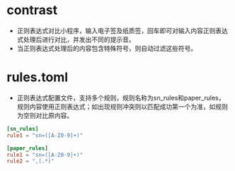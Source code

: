 # contrast

 - 正则表达式对比小程序，输入电子签及纸质签，回车即可对输入内容正则表达式处理后进行对比，并发出不同的提示音。
 - 当正则表达式处理后的内容包含特殊符号，则自动过滤这些符号。

# rules.toml

 - 正则表达式配置文件，支持多个规则，规则名称为sn_rules和paper_rules，规则内容使用正则表达式；如出现规则冲突则以匹配成功第一个为准，如规则为空则对比原内容。

 ```toml
[sn_rules]
rule1 = "sn=([A-Z0-9]+)"

[paper_rules]
rule1 = "sn=([A-Z0-9]+)"
rule2 = ",(.*)"
```

